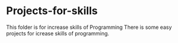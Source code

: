 # Projects-for-skills
This folder is for increase skills of Programming
There is some easy projects for icrease skills of programming.

